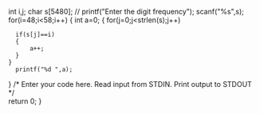   int i,j;
    char s[5480];
   // printf("Enter the digit frequency");
    scanf("%s",s);
    for(i=48;i<58;i++)
    {
        int a=0;
        {
            for(j=0;j<strlen(s);j++)
        
      if(s[j]==i)
      {
          a++;
      }
    }
      printf("%d ",a);
}
    /* Enter your code here. Read input from STDIN. Print output to STDOUT */    
    return 0;
}

